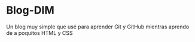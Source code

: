 # Blog-DIM
Un blog muy simple que usé para aprender Git y GitHub mientras aprendo de a poquitos HTML y CSS
